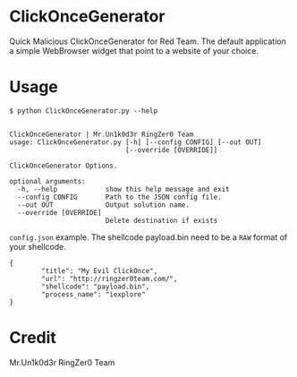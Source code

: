 # ClickOnceGenerator
Quick Malicious ClickOnceGenerator for Red Team. The default application a simple WebBrowser widget that point to a website of your choice.

# Usage
```
$ python ClickOnceGenerator.py --help


ClickOnceGenerator | Mr.Un1k0d3r RingZer0 Team
usage: ClickOnceGenerator.py [-h] [--config CONFIG] [--out OUT]
                             [--override [OVERRIDE]]

ClickOnceGenerator Options.

optional arguments:
  -h, --help            show this help message and exit
  --config CONFIG       Path to the JSON config file.
  --out OUT             Output solution name.
  --override [OVERRIDE]
                        Delete destination if exists

```

`config.json` example. The shellcode payload.bin need to be a `RAW` format of your shellcode.
```
{
        "title": "My Evil ClickOnce",
        "url": "http://ringzer0team.com/",
        "shellcode": "payload.bin",
        "process_name": "iexplore"
}
```
# Credit
Mr.Un1k0d3r RingZer0 Team
